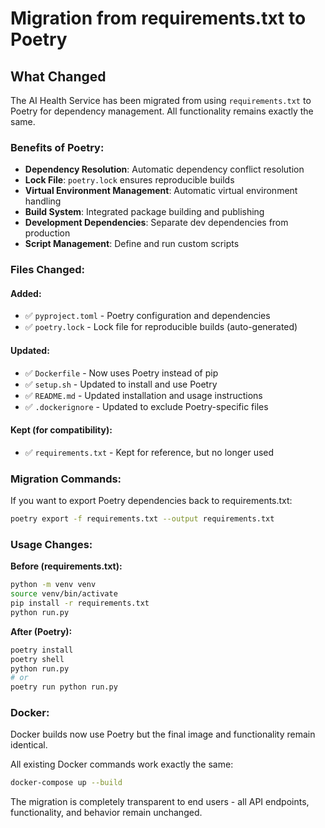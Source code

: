 # Migration from requirements.txt to Poetry

## What Changed

The AI Health Service has been migrated from using `requirements.txt` to Poetry for dependency management. All functionality remains exactly the same.

### Benefits of Poetry:

- **Dependency Resolution**: Automatic dependency conflict resolution
- **Lock File**: `poetry.lock` ensures reproducible builds
- **Virtual Environment Management**: Automatic virtual environment handling
- **Build System**: Integrated package building and publishing
- **Development Dependencies**: Separate dev dependencies from production
- **Script Management**: Define and run custom scripts

### Files Changed:

#### Added:
- ✅ `pyproject.toml` - Poetry configuration and dependencies
- ✅ `poetry.lock` - Lock file for reproducible builds (auto-generated)

#### Updated:
- ✅ `Dockerfile` - Now uses Poetry instead of pip
- ✅ `setup.sh` - Updated to install and use Poetry
- ✅ `README.md` - Updated installation and usage instructions
- ✅ `.dockerignore` - Updated to exclude Poetry-specific files

#### Kept (for compatibility):
- ✅ `requirements.txt` - Kept for reference, but no longer used

### Migration Commands:

If you want to export Poetry dependencies back to requirements.txt:
```bash
poetry export -f requirements.txt --output requirements.txt
```

### Usage Changes:

**Before (requirements.txt):**
```bash
python -m venv venv
source venv/bin/activate
pip install -r requirements.txt
python run.py
```

**After (Poetry):**
```bash
poetry install
poetry shell
python run.py
# or
poetry run python run.py
```

### Docker:

Docker builds now use Poetry but the final image and functionality remain identical.

All existing Docker commands work exactly the same:
```bash
docker-compose up --build
```

The migration is completely transparent to end users - all API endpoints, functionality, and behavior remain unchanged.